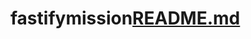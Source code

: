 # fastifymission[README.md](https://github.com/MahmoudRadwan404/fastifymission/files/13285623/README.md)
